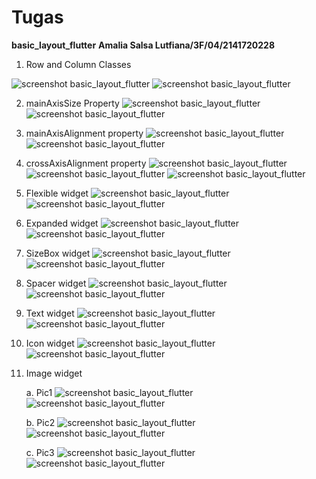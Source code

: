 # Tugas

**basic_layout_flutter**
**Amalia Salsa Lutfiana/3F/04/2141720228**


1) Row and Column Classes

![screenshot basic_layout_flutter](images/Screenshot(2445).png)
![screenshot basic_layout_flutter](images/Screenshot(2446).png)

2) mainAxisSize Property
![screenshot basic_layout_flutter](images/Screenshot(2447).png)
![screenshot basic_layout_flutter](images/Screenshot(2448).png)

3) mainAxisAlignment property
![screenshot basic_layout_flutter](images/Screenshot(2450).png)
![screenshot basic_layout_flutter](images/Screenshot(2449).png)

4) crossAxisAlignment property
![screenshot basic_layout_flutter](images/Screenshot(2451).png)
![screenshot basic_layout_flutter](images/Screenshot(2452).png)
![screenshot basic_layout_flutter](images/Screenshot(2453).png)

5) Flexible widget
![screenshot basic_layout_flutter](images/Screenshot(2454).png)
![screenshot basic_layout_flutter](images/Screenshot(2455).png)

6) Expanded widget
![screenshot basic_layout_flutter](images/Screenshot(2457).png)
![screenshot basic_layout_flutter](images/Screenshot(2456).png)

7) SizeBox widget
![screenshot basic_layout_flutter](images/Screenshot(2458).png)
![screenshot basic_layout_flutter](images/Screenshot(2459).png)

8) Spacer widget
![screenshot basic_layout_flutter](images/Screenshot(2460).png)
![screenshot basic_layout_flutter](images/Screenshot(2461).png)

9) Text widget
![screenshot basic_layout_flutter](images/Screenshot(2463).png)
![screenshot basic_layout_flutter](images/Screenshot(2462).png)

10) Icon widget 
![screenshot basic_layout_flutter](images/Screenshot(2465).png)
![screenshot basic_layout_flutter](images/Screenshot(2464).png)

11) Image widget

    a. Pic1
    ![screenshot basic_layout_flutter](images/Screenshot(2469).png)
    ![screenshot basic_layout_flutter](images/Screenshot(2470).png)

    b. Pic2
    ![screenshot basic_layout_flutter](images/Screenshot(2466).png)
    ![screenshot basic_layout_flutter](images/Screenshot(2467).png)

    c. Pic3
    ![screenshot basic_layout_flutter](images/Screenshot(2471).png)
    ![screenshot basic_layout_flutter](images/Screenshot(2472).png)



